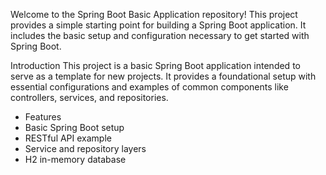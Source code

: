 Welcome to the Spring Boot Basic Application repository! This project provides a simple starting point for building a Spring Boot application. It includes the basic setup and configuration necessary to get started with Spring Boot.

Introduction
This project is a basic Spring Boot application intended to serve as a template for new projects. It provides a foundational setup with essential configurations and examples of common components like controllers, services, and repositories.

  - Features
  - Basic Spring Boot setup
  - RESTful API example
  - Service and repository layers
  - H2 in-memory database

